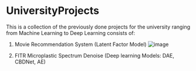 # UniversityProjects
This is a collection of the previously done projects for the university ranging from Machine Learning to Deep Learning consists of:

1. Movie Recommendation System (Latent Factor Model)
  ![image](https://github.com/khangnkv/UniversityProjects/assets/66998436/22085340-ac39-4410-9442-fb3e05f72a71)

2. FITR Microplastic Spectrum Denoise (Deep learning Models: DAE, CBDNet, AE) 
